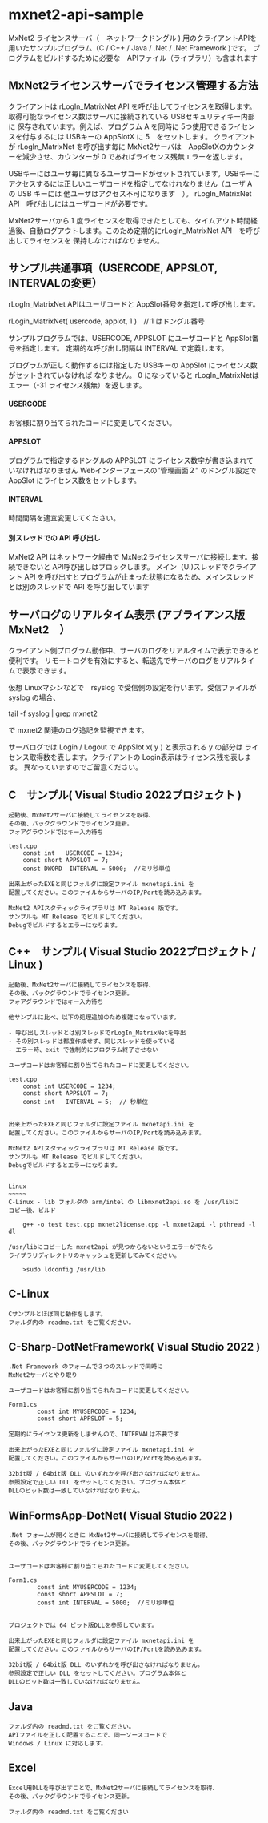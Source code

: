 # mxnet2-api-sample

MxNet2 ライセンスサーバ（　ネットワークドングル ) 用のクライアントAPIを用いたサンプルプログラム（C / C++ / Java / .Net / .Net Framework )です。
プログラムをビルドするために必要な　APIファイル（ライブラリ）も含まれます


## MxNet2ライセンスサーバでライセンス管理する方法

クライアントは rLogIn_MatrixNet API を呼び出してライセンスを取得します。取得可能なライセンス数はサーバに接続されている USBセキュリティキー内部に
保存されています。例えば、プログラム A を同時に 5つ使用できるライセンスを付与するには USBキーの AppSlotX に 5　をセットします。
クライアントが rLogIn_MatrixNet を呼び出す毎に MxNet2サーバは　AppSlotXのカウンターを減少させ、カウンターが 0 であればライセンス残無エラーを返します。
	
USBキーにはユーザ毎に異なるユーザコードがセットされています。USBキーにアクセスするには正しいユーザコードを指定してなけれなりません（ユーザ A の USB キーには
他ユーザはアクセス不可になります　）。 rLogIn_MatrixNet API　呼び出しにはユーザコードが必要です。
	
MxNet2サーバから１度ライセンスを取得できたとしても、タイムアウト時間経過後、自動ログアウトします。このため定期的にrLogIn_MatrixNet API　を呼び出してライセンスを
保持しなければなりません。
	

## サンプル共通事項（USERCODE, APPSLOT, INTERVALの変更）

rLogIn_MatrixNet APIはユーザコードと AppSlot番号を指定して呼び出します。
	
rLogin_MatrixNet( usercode, applot, 1 )　// 1 はドングル番号
	
サンプルプログラムでは、USERCODE, APPSLOT にユーザコードと AppSlot番号を指定します。
定期的な呼び出し間隔は INTERVAL で定義します。
	
プログラムが正しく動作するには指定した USBキーの AppSlot にライセンス数がセットされていなければ
なりません。 0 になっていると rLogIn_MatrixNetはエラー（-31 ライセンス残無）を返します。
	
#### USERCODE

お客様に割り当てられたコードに変更してください。

#### APPSLOT

プログラムで指定するドングルの APPSLOT にライセンス数宇が書き込まれていなければなりません
Webインターフェースの”管理画面２” のドングル設定で AppSlot にライセンス数をセットします。

#### INTERVAL

時間間隔を適宜変更してください。


#### 別スレッドでの API 呼び出し

MxNet2 API はネットワーク経由で MxNet2ライセンスサーバに接続します。接続できないと API呼び出しはブロックします。
メイン（UI)スレッドでクライアント API を呼び出すとプログラムが止まった状態になるため、メインスレッドとは別のスレッドで API を呼び出しています


## サーバログのリアルタイム表示 (アプライアンス版 MxNet2　）

クライアント側プログラム動作中、サーバのログをリアルタイムで表示できると便利です。
リモートログを有効にすると、転送先でサーバのログをリアルタイムで表示できます。
	
仮想 Linuxマシンなどで　rsyslog で受信側の設定を行います。受信ファイルが syslog
の場合、
	
tail -f syslog | grep mxnet2
	
で mxnet2 関連のログ追記を監視できます。

サーバログでは Login / Logout で AppSlot x( y ) と表示される y の部分は
ライセンス取得数を表します。クライアントの Login表示はライセンス残を表します。
異なっていますのでご留意ください。
	
	
## C　サンプル( Visual Studio 2022プロジェクト )

	起動後、MxNet2サーバに接続してライセンスを取得、
	その後、バックグラウンドでライセンス更新。
	フォアグラウンドではキー入力待ち

	test.cpp
		const int   USERCODE = 1234;
		const short APPSLOT = 7;
		const DWORD  INTERVAL = 5000;  //ミリ秒単位

	出来上がったEXEと同じフォルダに設定ファイル mxnetapi.ini を
	配置してください。このファイルからサーバのIP/Portを読み込みます。

	MxNet2 APIスタティックライブラリは MT Release 版です。
	サンプルも MT Release でビルドしてください。
	Debugでビルドするとエラーになります。


## C++　サンプル( Visual Studio 2022プロジェクト / Linux  )

	起動後、MxNet2サーバに接続してライセンスを取得、
	その後、バックグラウンドでライセンス更新。
	フォアグラウンドではキー入力待ち

	他サンプルに比べ、以下の処理追加のため複雑になっています。

	- 呼び出しスレッドとは別スレッドでrLogIn_MatrixNetを呼出
	- その別スレッドは都度作成せず、同じスレッドを使っている
	- エラー時、exit で強制的にプログラム終了させない

	ユーザコードはお客様に割り当てられたコードに変更してください。

	test.cpp
		const int USERCODE = 1234;
		const short APPSLOT = 7;
		const int   INTERVAL = 5;  // 秒単位


	出来上がったEXEと同じフォルダに設定ファイル mxnetapi.ini を
	配置してください。このファイルからサーバのIP/Portを読み込みます。

	MxNet2 APIスタティックライブラリは MT Release 版です。
	サンプルも MT Release でビルドしてください。
	Debugでビルドするとエラーになります。


	Linux
	~~~~~
	C-Linux - lib フォルダの arm/intel の libmxnet2api.so を /usr/libに
	コピー後、ビルド

		g++ -o test test.cpp mxnet2license.cpp -l mxnet2api -l pthread -l dl

	/usr/libにコピーした mxnet2api が見つからないというエラーがでたら
	ライブラリディレクトリのキャッシュを更新してみてください。

		>sudo ldconfig /usr/lib


## C-Linux

	Cサンプルとほぼ同じ動作をします。
	フォルダ内の readme.txt をご覧ください。


## C-Sharp-DotNetFramework( Visual Studio 2022 )

	.Net Framework のフォームで３つのスレッドで同時に
	MxNet2サーバとやり取り

	ユーザコードはお客様に割り当てられたコードに変更してください。
	
	Form1.cs
	        const int MYUSERCODE = 1234;
	        const short APPSLOT = 5;

	定期的にライセンス更新をしませんので、INTERVALは不要です

	出来上がったEXEと同じフォルダに設定ファイル mxnetapi.ini を
	配置してください。このファイルからサーバのIP/Portを読み込みます。

	32bit版 / 64bit版 DLL のいずれかを呼び出さなければなりません。
	参照設定で正しい DLL をセットしてください。プログラム本体と
	DLLのビット数は一致していなければなりません。
	

## WinFormsApp-DotNet( Visual Studio 2022 )

	.Net フォームが開くときに MxNet2サーバに接続してライセンスを取得、
	その後、バックグラウンドでライセンス更新。


	ユーザコードはお客様に割り当てられたコードに変更してください。

	Form1.cs
	        const int MYUSERCODE = 1234;
	        const short APPSLOT = 7;
        	const int INTERVAL = 5000;  //ミリ秒単位


	プロジェクトでは 64 ビット版DLLを参照しています。

	出来上がったEXEと同じフォルダに設定ファイル mxnetapi.ini を
	配置してください。このファイルからサーバのIP/Portを読み込みます。

	32bit版 / 64bit版 DLL のいずれかを呼び出さなければなりません。
	参照設定で正しい DLL をセットしてください。プログラム本体と
	DLLのビット数は一致していなければなりません。

## Java

	フォルダ内の readmd.txt をご覧ください。
	APIファイルを正しく配置することで、同一ソースコードで
	Windows / Linux に対応します。


## Excel

	Excel用DLLを呼び出すことで、MxNet2サーバに接続してライセンスを取得、
	その後、バックグラウンドでライセンス更新。

	フォルダ内の readmd.txt をご覧ください
